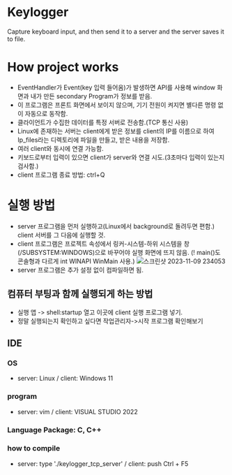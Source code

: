 # Keylogger
Capture keyboard input, and then send it to a server and the server saves it to file.

# How project works 
- EventHandler가 Event(key 입력 들어옴)가 발생하면 API를 사용해 window 화면과 내가 만든 secondary Program가 정보를 받음.
- 이 프로그램은 프론트 화면에서 보이지 않으며, 기기 전원이 켜지면 별다른 명령 없이 자동으로 동작함.
- 클라이언트가 수집한 데이터를 특정 서버로 전송함.(TCP 통신 사용)
- Linux에 존재하는 서버는 client에게 받은 정보를 client의 IP를 이름으로 하여 Ip_files라는 디렉토리에 파일을 만들고, 받은 내용을 저장함.
- 여러 client와 동시에 연결 가능함.
- 키보드로부터 입력이 있으면 client가 server와 연결 시도.(3초마다 입력이 있는지 검사함.)
- client 프로그램 종료 방법: ctrl+Q

# 실행 방법
- server 프로그램을 먼저 실행하고(Linux에서 background로 돌려두면 편함.) client 서버를 그 다음에 실행할 것.
- client 프로그램은 프로젝트 속성에서 링커-시스템-하위 시스템을 창(/SUBSYSTEM:WINDOWS)으로 바꾸어야 실행 화면에 뜨지 않음. (! main()도 콘솔형과 다르게 int WINAPI WinMain 사용.)
  ![스크린샷 2023-11-09 234053](https://github.com/goodrain95/Keylogger_with_TCP/assets/143669574/82dc6301-7e2c-4de4-9692-2fcce1d22016)
- server 프로그램은 추가 설정 없이 컴파일하면 됨.
## 컴퓨터 부팅과 함께 실행되게 하는 방법
- 실행 앱 -> shell:startup 열고 이곳에 client 실행 프로그램 넣기.
- 정말 실행되는지 확인하고 싶다면 작업관리자->시작 프로그램 확인해보기
## IDE
### OS
- server: Linux / client: Windows 11
### program
- server: vim / client: VISUAL STUDIO 2022
### Language Package: C, C++
### how to compile
- server: type './keylogger_tcp_server' / client: push Ctrl + F5
